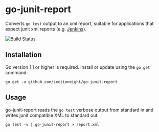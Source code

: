 # go-junit-report

Converts `go test` output to an xml report, suitable for applications that
expect junit xml reports (e.g. [Jenkins](http://jenkins-ci.org)).

[![Build Status](https://travis-ci.org/jstemmer/go-junit-report.svg)](https://travis-ci.org/jstemmer/go-junit-report)


## Installation

Go version 1.1 or higher is required. Install or update using the `go get`
command:

	go get -u github.com/sectioneight/go-junit-report

## Usage

go-junit-report reads the `go test` verbose output from standard in and writes
junit compatible XML to standard out.

	go test -v | go-junit-report > report.xml

